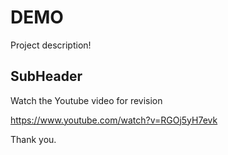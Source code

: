 # DEMO

Project description!

## SubHeader 

Watch the Youtube video for revision

https://www.youtube.com/watch?v=RGOj5yH7evk

Thank you.

